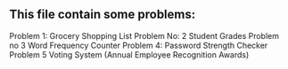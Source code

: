 ## This file contain some problems:
Problem 1: Grocery Shopping List
Problem No: 2   Student Grades
Problem no 3   Word Frequency Counter
Problem 4: Password Strength Checker
Problem 5 Voting System (Annual Employee Recognition Awards)
